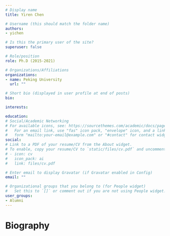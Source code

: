 ```yaml
---
# Display name
title: Yiren Chen

# Username (this should match the folder name)
authors:
- yichen

# Is this the primary user of the site?
superuser: false

# Role/position
role: Ph.D (2015-2021)

# Organizations/Affiliations
organizations:
- name: Peking University
  url: ""

# Short bio (displayed in user profile at end of posts)
bio: 

interests:

education:
# Social/Academic Networking
# For available icons, see: https://sourcethemes.com/academic/docs/page-builder/#icons
#   For an email link, use "fas" icon pack, "envelope" icon, and a link in the
#   form "mailto:your-email@example.com" or "#contact" for contact widget.
social:
# Link to a PDF of your resume/CV from the About widget.
# To enable, copy your resume/CV to `static/files/cv.pdf` and uncomment the lines below.
# - icon: cv
#   icon_pack: ai
#   link: files/cv.pdf

# Enter email to display Gravatar (if Gravatar enabled in Config)
email: ""

# Organizational groups that you belong to (for People widget)
#   Set this to `[]` or comment out if you are not using People widget.
user_groups:
- Alumni
---
```

# Biography
